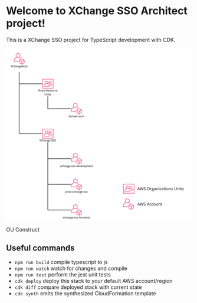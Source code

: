 # Welcome to XChange SSO Architect project!

This is a XChange SSO project for TypeScript development with CDK.

<img align="center" src="doc/assets/XChangeOrganization.jpg" />

OU Construct


## Useful commands

 * `npm run build`   compile typescript to js
 * `npm run watch`   watch for changes and compile
 * `npm run test`    perform the jest unit tests
 * `cdk deploy`      deploy this stack to your default AWS account/region
 * `cdk diff`        compare deployed stack with current state
 * `cdk synth`       emits the synthesized CloudFormation template
